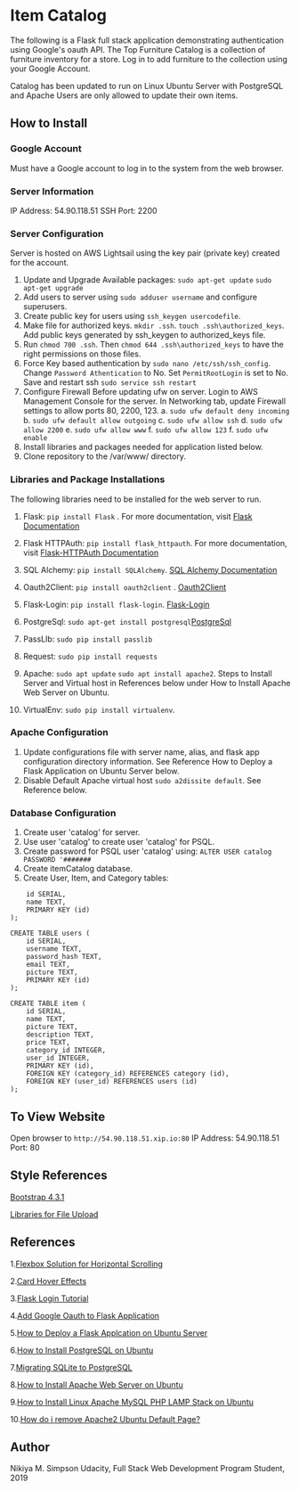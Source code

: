 # Item Catalog
The following is a Flask full stack application demonstrating authentication using Google's oauth API.
The Top Furniture Catalog is a collection of furniture inventory for a store. Log in to add furniture to the collection using
your Google Account.

Catalog has been updated to run on Linux Ubuntu Server with PostgreSQL and Apache
Users are only allowed to update their own items.

## How to Install

### Google Account
Must have a Google account to log in to the system from the web browser.

### Server Information
IP Address: 54.90.118.51
SSH Port: 2200

### Server Configuration
Server is hosted on AWS Lightsail using the key pair (private key) created for the account.
1. Update and Upgrade Available packages: `sudo apt-get update` `sudo apt-get upgrade`
2. Add users to server using `sudo adduser username` and configure superusers.
3. Create public key for users using `ssh_keygen usercodefile`. 
4. Make file for authorized keys. `mkdir .ssh`. `touch .ssh\authorized_keys`. Add public keys generated by ssh_keygen to authorized_keys file.
5. Run `chmod 700 .ssh`. Then `chmod 644 .ssh\authorized_keys` to have the right permissions on those files.
6. Force Key based authentication by `sudo nano /etc/ssh/ssh_config`. Change `Password Athentication` to No. Set `PermitRootLogin` is set to No. Save and restart ssh `sudo service ssh restart`
7. Configure Firewall
Before updating ufw on server. Login to AWS Management Console for the server. In Networking tab, update Firewall settings to allow ports 80, 2200, 123.
  a. `sudo ufw default deny incoming`
  b. `sudo ufw default allow outgoing`
  c. `sudo ufw allow ssh`
  d. `sudo ufw allow 2200`
  e. `sudo ufw allow www`
  f. `sudo ufw allow 123`
  f. `sudo ufw enable`
 8. Install libraries and packages needed for application listed below.
 9. Clone repository to the /var/www/ directory. 

### Libraries and Package Installations
The following libraries need to be installed for the web server to run.
1. Flask: `pip install Flask` . For more documentation, visit [Flask Documentation](http://flask.pocoo.org/docs/1.0/installation/)
2. Flask HTTPAuth: `pip install flask_httpauth`. For more documentation, visit [Flask-HTTPAuth Documentation](https://flask-httpauth.readthedocs.io/en/latest/)

3. SQL Alchemy: `pip install SQLAlchemy`. [SQL Alchemy Documentation](https://pypi.org/project/SQLAlchemy/)
4. Oauth2Client: `pip install oauth2client` . [Oauth2Client](https://pypi.org/project/oauth2client/)
5. Flask-Login: `pip install flask-login`. [Flask-Login](https://flask-login.readthedocs.io/en/latest/#flask_login.LoginManager)
6. PostgreSql: `sudo apt-get install postgresql`[PostgreSql](https://www.godaddy.com/garage/how-to-install-postgresql-on-ubuntu-14-04/)
7. PassLIb: `sudo pip install passlib`
8. Request: `sudo pip install requests`
9. Apache: `sudo apt update` `sudo apt install apache2`. Steps to Install Server and Virtual host in References below under How to Install Apache Web Server on Ubuntu.
10. VirtualEnv: `sudo pip install virtualenv`.

### Apache Configuration
1. Update configurations file with server name, alias, and flask app configuration directory information. See Reference How to Deploy a Flask Application on Ubuntu Server below.
2. Disable Default Apache virtual host `sudo a2dissite default`. See Reference below.

### Database Configuration
1. Create user 'catalog' for server.
2. Use user 'catalog' to create user 'catalog' for PSQL.
3. Create password for PSQL user 'catalog' using: `ALTER USER catalog PASSWORD '#######`
4. Create itemCatalog database.
5. Create User, Item, and Category tables:

```CREATE TABLE category (
	id SERIAL, 
	name TEXT, 
	PRIMARY KEY (id)
);

CREATE TABLE users (
	id SERIAL, 
	username TEXT, 
	password_hash TEXT, 
	email TEXT, 
	picture TEXT,
	PRIMARY KEY (id)
);

CREATE TABLE item (
	id SERIAL, 
	name TEXT, 
	picture TEXT, 
	description TEXT, 
	price TEXT, 
	category_id INTEGER, 
	user_id INTEGER, 
	PRIMARY KEY (id), 
	FOREIGN KEY (category_id) REFERENCES category (id), 
	FOREIGN KEY (user_id) REFERENCES users (id)
);
```

## To View Website
Open browser to `http://54.90.118.51.xip.io:80`
IP Address: 54.90.118.51
Port: 80

## Style References
[Bootstrap 4.3.1](https://getbootstrap.com/docs/4.3/layout/overview/)

[Libraries for File Upload](http://flask.pocoo.org/docs/1.0/patterns/fileuploads/)

## References
1.[Flexbox Solution for Horizontal Scrolling](https://codeburst.io/how-to-create-horizontal-scrolling-containers-d8069651e9c6)

2.[Card Hover Effects](https://codepen.io/jasonheecs/pen/GNNwpZ)

3.[Flask Login Tutorial](https://blog.miguelgrinberg.com/post/the-flask-mega-tutorial-part-v-user-logins)

4.[Add Google Oauth to Flask Application](https://medium.com/@bittu/add-google-oauth2-login-in-your-flask-web-app-9f455695341e)

5.[How to Deploy a Flask Applcation on Ubuntu Server](https://www.digitalocean.com/community/tutorials/how-to-deploy-a-flask-application-on-an-ubuntu-vps)

6.[How to Install PostgreSQL on Ubuntu](https://www.digitalocean.com/community/tutorials/how-to-install-and-use-postgresql-on-ubuntu-16-04)

7.[Migrating SQLite to PostgreSQL](https://tutorialinux.com/today-learned-migrating-sqlite-postgres-easy-sequel/)

8.[How to Install Apache Web Server on Ubuntu](https://www.digitalocean.com/community/tutorials/how-to-install-the-apache-web-server-on-ubuntu-18-04-quickstart)

9.[How to Install Linux Apache MySQL PHP LAMP Stack on Ubuntu](https://www.digitalocean.com/community/tutorials/how-to-install-linux-apache-mysql-php-lamp-stack-on-ubuntu-16-04)

10.[How do i remove Apache2 Ubuntu Default Page?](https://www.digitalocean.com/community/questions/how-do-i-remove-apache2-ubuntu-default-page)

## Author
Nikiya M. Simpson
Udacity, Full Stack Web Development Program Student, 2019
